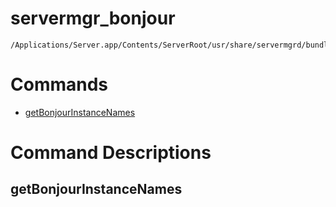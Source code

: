 # servermgr_bonjour

```console
/Applications/Server.app/Contents/ServerRoot/usr/share/servermgrd/bundles/servermgr_bonjour.bundle/Contents/MacOS/servermgr_bonjour
```

# Commands

* [getBonjourInstanceNames](https://github.com/erikberglund/servermgr_commands/blob/master/servermgr_bonjour.md#getbonjourinstancenames)

# Command Descriptions

## getBonjourInstanceNames

